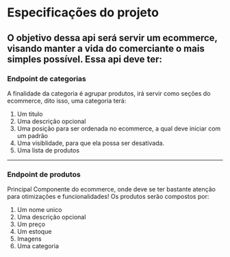 # Especificações do projeto

## O objetivo dessa api será servir um ecommerce, visando manter a vida do comerciante o mais simples possível. Essa api deve ter:

### Endpoint de categorias

A finalidade da categoria é agrupar produtos, irá servir como seções do ecommerce, dito isso, uma categoria terá:

1. Um titulo
2. Uma descrição opcional
3. Uma posição para ser ordenada no ecommerce, a qual deve iniciar com um padrão
4. Uma visiblidade, para que ela possa ser desativada.
5. Uma lista de produtos

---

### Endpoint de produtos

Principal Componente do ecommerce, onde deve se ter bastante atenção para otimizações e funcionalidades! Os produtos serão compostos por:

1. Um nome unico
2. Uma descrição opcional
3. Um preço
4. Um estoque
5. Imagens
6. Uma categoria
